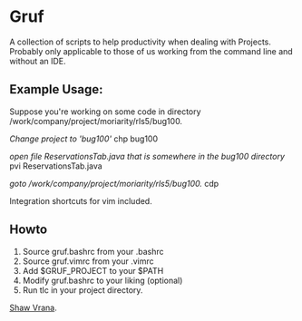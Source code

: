Gruf 
====

A collection of scripts to help productivity when dealing with
Projects.  Probably only applicable to those of us working from the
command line and without an IDE.

Example Usage:
--------------

Suppose you're working on some code in directory
/work/company/project/moriarity/rls5/bug100.

<i>Change project to 'bug100'</i>
chp bug100

<i>open file ReservationsTab.java that is somewhere in the bug100
directory</i>
pvi ReservationsTab.java 

<i>goto /work/company/project/moriarity/rls5/bug100.</i>
cdp

Integration shortcuts for vim included.


Howto
-----

1. Source gruf.bashrc from your .bashrc
2. Source gruf.vimrc from your .vimrc
3. Add $GRUF_PROJECT to your $PATH
4. Modify gruf.bashrc to your liking (optional)
5. Run tlc in your project directory.

[Shaw Vrana](http://vranix.com/).
